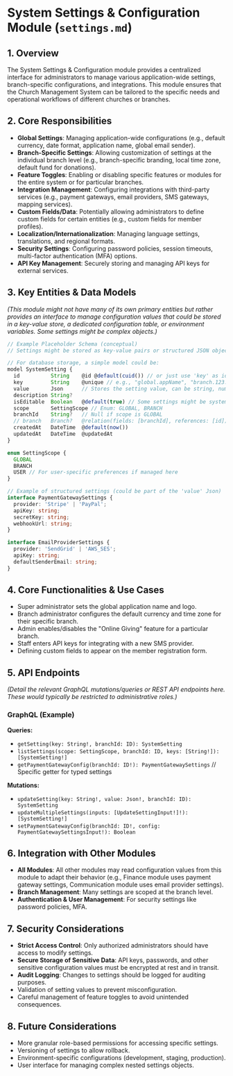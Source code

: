 # System Settings & Configuration Module (`settings.md`)

## 1. Overview

The System Settings & Configuration module provides a centralized interface for administrators to manage various application-wide settings, branch-specific configurations, and integrations. This module ensures that the Church Management System can be tailored to the specific needs and operational workflows of different churches or branches.

## 2. Core Responsibilities

-   **Global Settings**: Managing application-wide configurations (e.g., default currency, date format, application name, global email sender).
-   **Branch-Specific Settings**: Allowing customization of settings at the individual branch level (e.g., branch-specific branding, local time zone, default fund for donations).
-   **Feature Toggles**: Enabling or disabling specific features or modules for the entire system or for particular branches.
-   **Integration Management**: Configuring integrations with third-party services (e.g., payment gateways, email providers, SMS gateways, mapping services).
-   **Custom Fields/Data**: Potentially allowing administrators to define custom fields for certain entities (e.g., custom fields for member profiles).
-   **Localization/Internationalization**: Managing language settings, translations, and regional formats.
-   **Security Settings**: Configuring password policies, session timeouts, multi-factor authentication (MFA) options.
-   **API Key Management**: Securely storing and managing API keys for external services.

## 3. Key Entities & Data Models

*(This module might not have many of its own primary entities but rather provides an interface to manage configuration values that could be stored in a key-value store, a dedicated configuration table, or environment variables. Some settings might be complex objects.)*

```typescript
// Example Placeholder Schema (conceptual)
// Settings might be stored as key-value pairs or structured JSON objects.

// For database storage, a simple model could be:
model SystemSetting {
  id          String    @id @default(cuid()) // or just use 'key' as id
  key         String    @unique // e.g., "global.appName", "branch.123.defaultTimeZone"
  value       Json      // Stores the setting value, can be string, number, boolean, object
  description String?
  isEditable  Boolean   @default(true) // Some settings might be system-managed
  scope       SettingScope // Enum: GLOBAL, BRANCH
  branchId    String?   // Null if scope is GLOBAL
  // branch   Branch?   @relation(fields: [branchId], references: [id])
  createdAt   DateTime  @default(now())
  updatedAt   DateTime  @updatedAt
}

enum SettingScope {
  GLOBAL
  BRANCH
  USER // For user-specific preferences if managed here
}

// Example of structured settings (could be part of the 'value' Json)
interface PaymentGatewaySettings {
  provider: 'Stripe' | 'PayPal';
  apiKey: string;
  secretKey: string;
  webhookUrl: string;
}

interface EmailProviderSettings {
  provider: 'SendGrid' | 'AWS_SES';
  apiKey: string;
  defaultSenderEmail: string;
}
```

## 4. Core Functionalities & Use Cases

-   Super administrator sets the global application name and logo.
-   Branch administrator configures the default currency and time zone for their specific branch.
-   Admin enables/disables the "Online Giving" feature for a particular branch.
-   Staff enters API keys for integrating with a new SMS provider.
-   Defining custom fields to appear on the member registration form.

## 5. API Endpoints

*(Detail the relevant GraphQL mutations/queries or REST API endpoints here. These would typically be restricted to administrative roles.)*

### GraphQL (Example)

**Queries:**
-   `getSetting(key: String!, branchId: ID): SystemSetting`
-   `listSettings(scope: SettingScope, branchId: ID, keys: [String!]): [SystemSetting!]`
-   `getPaymentGatewayConfig(branchId: ID!): PaymentGatewaySettings` // Specific getter for typed settings

**Mutations:**
-   `updateSetting(key: String!, value: Json!, branchId: ID): SystemSetting`
-   `updateMultipleSettings(inputs: [UpdateSettingInput!]!): [SystemSetting!]`
-   `setPaymentGatewayConfig(branchId: ID!, config: PaymentGatewaySettingsInput!): Boolean`

## 6. Integration with Other Modules

-   **All Modules**: All other modules may read configuration values from this module to adapt their behavior (e.g., Finance module uses payment gateway settings, Communication module uses email provider settings).
-   **Branch Management**: Many settings are scoped at the branch level.
-   **Authentication & User Management**: For security settings like password policies, MFA.

## 7. Security Considerations

-   **Strict Access Control**: Only authorized administrators should have access to modify settings.
-   **Secure Storage of Sensitive Data**: API keys, passwords, and other sensitive configuration values must be encrypted at rest and in transit.
-   **Audit Logging**: Changes to settings should be logged for auditing purposes.
-   Validation of setting values to prevent misconfiguration.
-   Careful management of feature toggles to avoid unintended consequences.

## 8. Future Considerations

-   More granular role-based permissions for accessing specific settings.
-   Versioning of settings to allow rollback.
-   Environment-specific configurations (development, staging, production).
-   User interface for managing complex nested settings objects.
